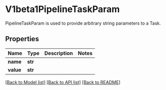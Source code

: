 # V1beta1PipelineTaskParam

PipelineTaskParam is used to provide arbitrary string parameters to a Task.
## Properties
Name | Type | Description | Notes
------------ | ------------- | ------------- | -------------
**name** | **str** |  | 
**value** | **str** |  | 

[[Back to Model list]](../README.md#documentation-for-models) [[Back to API list]](../README.md#documentation-for-api-endpoints) [[Back to README]](../README.md)


